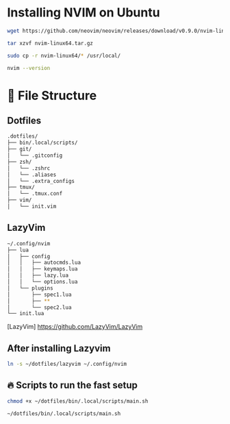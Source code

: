 # Installing NVIM on Ubuntu 

```bash
wget https://github.com/neovim/neovim/releases/download/v0.9.0/nvim-linux64.tar.gz

tar xzvf nvim-linux64.tar.gz

sudo cp -r nvim-linux64/* /usr/local/

nvim --version
```

# 📂 File Structure

## Dotfiles

```bash
.dotfiles/
├── bin/.local/scripts/
├── git/
│   └── .gitconfig
├── zsh/
│   └── .zshrc
│   └── .aliases
│   └── .extra_configs
├── tmux/
│   └── .tmux.conf
├── vim/
│   └── init.vim
```

## LazyVim

```bash
~/.config/nvim
├── lua
│   ├── config
│   │   ├── autocmds.lua
│   │   ├── keymaps.lua
│   │   ├── lazy.lua
│   │   └── options.lua
│   └── plugins
│       ├── spec1.lua
│       ├── **
│       └── spec2.lua
└── init.lua
```

[LazyVim] https://github.com/LazyVim/LazyVim

## After installing Lazyvim

```bash
ln -s ~/dotfiles/lazyvim ~/.config/nvim
```

## 🔥 Scripts to run the fast setup

```bash
chmod +x ~/dotfiles/bin/.local/scripts/main.sh

~/dotfiles/bin/.local/scripts/main.sh
```